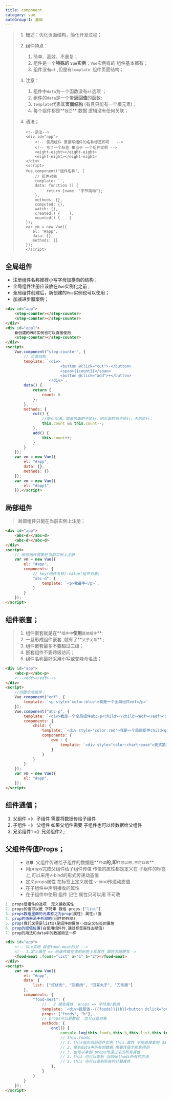 ```yaml
---
title: component
category: vue
autoGroup-1: 基础
---
```


> 1. 概述：优化页面结构，简化开发过程；
>
> 2. 组件特点：
>
>    1. 简单、高效、不重复；
>    2. 组件是一个**特殊的 `Vue`实例**；`Vue`实例有的 组件基本都有；
>    3. 组件没有`el` ,但是有`template `组件页面结构；
>
> 3. 注意：
>
>    1. 组件中`data`为一个函数没有`el`选项 ；
>    2. 组件的`data`是一个带**返回值**的函数;
>    3. `template`代表其**页面结构** (有且只能有一个根元素)；
>    4. 每个组件都是**`独立`** 数据 逻辑没有任何关联；
>
> 4. 语法；
>
>    ```vue
>    <!--语法-->
>    <div id="app">  
>        <!-- 使用组件 直接写组件的名称标签即可   -->  
>        <!-- 写了一个标签 相当于 一个组件实例 -->  
>        <eight-eight></eight-eight>  
>        <eight-eight></eight-eight>
>    </div> 
>    <script>
>    Vue.component("组件名称", {    
>        // 组件对象    
>        template: ``,    
>        data: function () {      
>             return {name: "字节跳动"};    
>        },
>        methods: {},    
>        computed: {},    
>        watch: {},    
>        created() {    },    
>        mounted() {    }  
>    });  
>    var vm = new Vue({    
>    	el: "#app",    
>    	data: {},    
>    	methods: {}  
>    });
>    </script>
>    ```
>

## 全局组件

- 注册组件名称推荐小写字母加横向的结构；
- 全局组件注册应该放在`Vue`实例化之前 ;
- 全局组件创建后，新创建的`Vue`实例也可以使用；
- 加减进步器案例；

```html
<div id="app">  
    <step-counter></step-counter>  
    <step-counter></step-counter>
</div>
<div id="app1">    
    新创建的VUE实例也可以直接使用  
    <step-counter></step-counter>
</div>
<script>  
    Vue.component("step-counter", {    
        // 页面结构    
        template: `<div>        
						<button @click="cut">-</button>       
						<span>{{count}}</span>        
						<button @click="add">+</button>        
   				   </div>`,    
        data() {      
            return {        
                count: 0      
            };    
        },    
        methods: {      
            cut() {         
                //简化写法，如果前面的不执行，则后面的也不执行，否则执行；        
                this.count && this.count--;      
            }, 
            add() {        
                this.count++;      
            }    
        }  
    });
    var vm = new Vue({    
        el: "#app",    
        data: {},    
        methods: {}  
    }); 
    var vm = new Vue({    
        el: "#app1", 
    });</script>
```

## 局部组件

> 局部组件只能在当前实例上注册；

```html
<div id="app">  
    <abc-d></abc-d>  
    <abc-d></abc-d>
</div>
<script>  
    // 局部组件需要在当前实例上注册  
    var vm = new Vue({    
        el: "#app",    
        components: { 
            // key(组件名称):value(组件对象)      
            "abc-d": {        
                template: `<p>我最牛</p>`,      
            }    
        }  
    });
</script>
```

## 组件嵌套；

> 1. 组件嵌套就是在**`组件中`**使用**`其他组件`**;
> 2. 一旦形成组件嵌套 ,就有了**`父子关系`** ;
> 3. 组件嵌套最多不要超过三级；
> 4. 嵌套组件不要跨级访问；
> 5. 组件名称最好采用小写或驼峰命名法；

```html
<div id="app">  
    <abc-p></abc-p>   
    <!--<edf></edf>-->
</div>
<script>  
    //创建全局组件；  
    Vue.component("edf", {    
        template: `<p style='color:blue'>我是一个全局组件edf</p>`  
    });  
    Vue.component("abc-p", {    
        template: `<div>我是一个全局组件abc-p<child></child><edf></edf><!--<qwe></qwe> 跨级访问不到 -->        </div>`,    
        components: {      
            child: { 
                template: `<div style='color:red'>我是一个局部组件child<qwe></qwe></div>`,        
                components: { 
                    qwe : { 
                        template: `<div style="color:chartreuse">我式第二个局部组件</div>`          
                    }        
                }      
            }    
        }  
    });  
    var vm = new Vue({    
        el: "#app",  
    });
</script>
```

## 组件通信；

1. 父组件 =》 子组件   需要将数据传给子组件 
2. 子组件 =》 父组件  如果父组件需要 子组件也可以传数据给父组件
3. 兄弟组件1 =》兄弟组件2 ;

## 父组件传值Props；

> - **`注意`**: 父组件传递给子组件的数据是**`只读`**的,即**`只可以用,不可以改`**
> - 用props完成父组件给子组件传值  传值的属性都是定义在 子组件的标签上,可以采用v-bind的形式传递动态值
> - 定义props属性 在标签上定义属性  v-bind传递动态值
> - 在子组件中声明接收的属性
> - 在子组件中使用 组件 记住 属性只可以用 不可改

```js
1. props是组件的选项  定义接收属性
2. props的值可以是 字符串 数组 props:["list"]
3. props数组里面的元素称之为prop(属性) 属性=?值
4. prop的值来源于外部的(组件的外部)
5. prop(我们这里是lists)是组件的属性->自定义标签的属性
6. prop的赋值位置(在使用组件时,通过标签属性去赋值)
7. prop的用法和data中的数据用法一样
```

```html
<div id="app">  
    <!-- Vue实例 就是food-meat的父 -->  
    <!-- 1.定义属性 => 给谁传就在谁的标签上写属性 属性名随便写-->  
    <food-meat :foods="list" a="1" b="2"></food-meat>
</div>
<script>  
    var vm = new Vue({    
        el: "#app",    
        data: {      
            list: ["红烧肉", "回锅肉", "四喜丸子", "刀削面"]    
        },    
        components: {      
            "food-meat": {        
                //   2 接收属性  props => 字符串/数组        
                template: `<div>我是饭--{{foods}}{{b}}<button @click="oncl">按钮</button></div>`,
                props: ["foods", "b"],  
                // props可以是数组  也可以是对象        
                methods: {          
                    oncl() {            
                        console.log(this.foods,this.b,this.list,this instanceof Vue)            
                        // this.foods            
                        // 1、this指向当前组件实例 this.属性 不能直接拿到 data中的数据 ；            
                        // 2、拿到data中所有的数据,需要传值才能拿得到            
                        // 3、也可以拿到 props传递过来的所有属性            
                        // 3、this 也可以拿到 当前methods所有的方法            
                        // 3、this 也可以拿到所有的计算属性          
                    },        
                }      
            }    
        }  
    });
</script>
```


